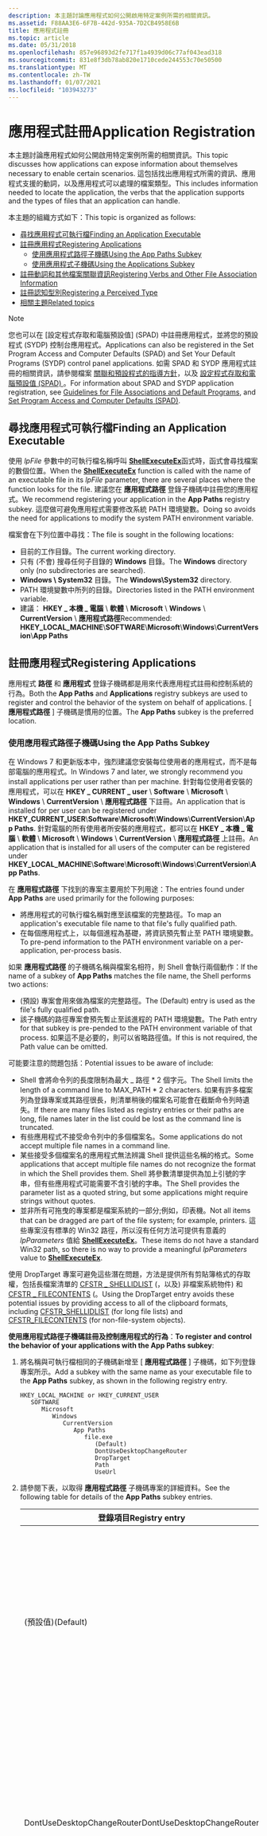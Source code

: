 ```yaml
---
description: 本主題討論應用程式如何公開啟用特定案例所需的相關資訊。
ms.assetid: F88AA3E6-6F7B-442d-935A-7D2CB4958E6B
title: 應用程式註冊
ms.topic: article
ms.date: 05/31/2018
ms.openlocfilehash: 857e96893d2fe717f1a4939d06c77af043ead318
ms.sourcegitcommit: 831e8f3db78ab820e1710cede244553c70e50500
ms.translationtype: MT
ms.contentlocale: zh-TW
ms.lasthandoff: 01/07/2021
ms.locfileid: "103943273"
---
```

# <a name="application-registration"></a><span data-ttu-id="79410-103">應用程式註冊</span><span class="sxs-lookup"><span data-stu-id="79410-103">Application Registration</span></span>

<span data-ttu-id="79410-104">本主題討論應用程式如何公開啟用特定案例所需的相關資訊。</span><span class="sxs-lookup"><span data-stu-id="79410-104">This topic discusses how applications can expose information about themselves necessary to enable certain scenarios.</span></span> <span data-ttu-id="79410-105">這包括找出應用程式所需的資訊、應用程式支援的動詞，以及應用程式可以處理的檔案類型。</span><span class="sxs-lookup"><span data-stu-id="79410-105">This includes information needed to locate the application, the verbs that the application supports and the types of files that an application can handle.</span></span>

<span data-ttu-id="79410-106">本主題的組織方式如下：</span><span class="sxs-lookup"><span data-stu-id="79410-106">This topic is organized as follows:</span></span>

-   [<span data-ttu-id="79410-107">尋找應用程式可執行檔</span><span class="sxs-lookup"><span data-stu-id="79410-107">Finding an Application Executable</span></span>](#finding-an-application-executable)
-   [<span data-ttu-id="79410-108">註冊應用程式</span><span class="sxs-lookup"><span data-stu-id="79410-108">Registering Applications</span></span>](#registering-applications)
    -   [<span data-ttu-id="79410-109">使用應用程式路徑子機碼</span><span class="sxs-lookup"><span data-stu-id="79410-109">Using the App Paths Subkey</span></span>](#using-the-app-paths-subkey)
    -   [<span data-ttu-id="79410-110">使用應用程式子機碼</span><span class="sxs-lookup"><span data-stu-id="79410-110">Using the Applications Subkey</span></span>](#using-the-applications-subkey)
-   [<span data-ttu-id="79410-111">註冊動詞和其他檔案關聯資訊</span><span class="sxs-lookup"><span data-stu-id="79410-111">Registering Verbs and Other File Association Information</span></span>](#registering-verbs-and-other-file-association-information)
-   [<span data-ttu-id="79410-112">註冊認知型別</span><span class="sxs-lookup"><span data-stu-id="79410-112">Registering a Perceived Type</span></span>](#registering-a-perceived-type)
-   [<span data-ttu-id="79410-113">相關主題</span><span class="sxs-lookup"><span data-stu-id="79410-113">Related topics</span></span>](#related-topics)

> [!Note]  
> <span data-ttu-id="79410-114">您也可以在 [設定程式存取和電腦預設值] (SPAD) 中註冊應用程式，並將您的預設程式 (SYDP) 控制台應用程式。</span><span class="sxs-lookup"><span data-stu-id="79410-114">Applications can also be registered in the Set Program Access and Computer Defaults (SPAD) and Set Your Default Programs (SYDP) control panel applications.</span></span> <span data-ttu-id="79410-115">如需 SPAD 和 SYDP 應用程式註冊的相關資訊，請參閱檔案 [關聯和預設程式的指導方針](appguide-fa-defpro.md)，以及 [設定程式存取和電腦預設值 (SPAD) ](cpl-setprogramaccess.md)。</span><span class="sxs-lookup"><span data-stu-id="79410-115">For information about SPAD and SYDP application registration, see [Guidelines for File Associations and Default Programs](appguide-fa-defpro.md), and [Set Program Access and Computer Defaults (SPAD)](cpl-setprogramaccess.md).</span></span>

 

## <a name="finding-an-application-executable"></a><span data-ttu-id="79410-116">尋找應用程式可執行檔</span><span class="sxs-lookup"><span data-stu-id="79410-116">Finding an Application Executable</span></span>

<span data-ttu-id="79410-117">使用 *lpFile* 參數中的可執行檔名稱呼叫 [**ShellExecuteEx**](/windows/desktop/api/Shellapi/nf-shellapi-shellexecuteexa)函式時，函式會尋找檔案的數個位置。</span><span class="sxs-lookup"><span data-stu-id="79410-117">When the [**ShellExecuteEx**](/windows/desktop/api/Shellapi/nf-shellapi-shellexecuteexa) function is called with the name of an executable file in its *lpFile* parameter, there are several places where the function looks for the file.</span></span> <span data-ttu-id="79410-118">建議您在 **應用程式路徑** 登錄子機碼中註冊您的應用程式。</span><span class="sxs-lookup"><span data-stu-id="79410-118">We recommend registering your application in the **App Paths** registry subkey.</span></span> <span data-ttu-id="79410-119">這麼做可避免應用程式需要修改系統 PATH 環境變數。</span><span class="sxs-lookup"><span data-stu-id="79410-119">Doing so avoids the need for applications to modify the system PATH environment variable.</span></span>

<span data-ttu-id="79410-120">檔案會在下列位置中尋找：</span><span class="sxs-lookup"><span data-stu-id="79410-120">The file is sought in the following locations:</span></span>

-   <span data-ttu-id="79410-121">目前的工作目錄。</span><span class="sxs-lookup"><span data-stu-id="79410-121">The current working directory.</span></span>
-   <span data-ttu-id="79410-122">只有 (不會) 搜尋任何子目錄的 **Windows** 目錄。</span><span class="sxs-lookup"><span data-stu-id="79410-122">The **Windows** directory only (no subdirectories are searched).</span></span>
-   <span data-ttu-id="79410-123">**Windows \\ System32** 目錄。</span><span class="sxs-lookup"><span data-stu-id="79410-123">The **Windows\\System32** directory.</span></span>
-   <span data-ttu-id="79410-124">PATH 環境變數中所列的目錄。</span><span class="sxs-lookup"><span data-stu-id="79410-124">Directories listed in the PATH environment variable.</span></span>
-   <span data-ttu-id="79410-125">建議： **HKEY \_ 本機 \_ 電腦** \\ **軟體** \\ **Microsoft** \\ **Windows** \\ **CurrentVersion** \\ **應用程式路徑**</span><span class="sxs-lookup"><span data-stu-id="79410-125">Recommended: **HKEY\_LOCAL\_MACHINE**\\**SOFTWARE**\\**Microsoft**\\**Windows**\\**CurrentVersion**\\**App Paths**</span></span>

## <a name="registering-applications"></a><span data-ttu-id="79410-126">註冊應用程式</span><span class="sxs-lookup"><span data-stu-id="79410-126">Registering Applications</span></span>

<span data-ttu-id="79410-127">應用程式 **路徑** 和 **應用程式** 登錄子機碼都是用來代表應用程式註冊和控制系統的行為。</span><span class="sxs-lookup"><span data-stu-id="79410-127">Both the **App Paths** and **Applications** registry subkeys are used to register and control the behavior of the system on behalf of applications.</span></span> <span data-ttu-id="79410-128">[ **應用程式路徑** ] 子機碼是慣用的位置。</span><span class="sxs-lookup"><span data-stu-id="79410-128">The **App Paths** subkey is the preferred location.</span></span>

### <a name="using-the-app-paths-subkey"></a><span data-ttu-id="79410-129">使用應用程式路徑子機碼</span><span class="sxs-lookup"><span data-stu-id="79410-129">Using the App Paths Subkey</span></span>

<span data-ttu-id="79410-130">在 Windows 7 和更新版本中，強烈建議您安裝每位使用者的應用程式，而不是每部電腦的應用程式。</span><span class="sxs-lookup"><span data-stu-id="79410-130">In Windows 7 and later, we strongly recommend you install applications per user rather than per machine.</span></span> <span data-ttu-id="79410-131">針對每位使用者安裝的應用程式，可以在 **HKEY \_ CURRENT \_ user** \\ **Software** \\ **Microsoft** \\ **Windows** \\ **CurrentVersion** \\ **應用程式路徑** 下註冊。</span><span class="sxs-lookup"><span data-stu-id="79410-131">An application that is installed for per user can be registered under **HKEY\_CURRENT\_USER**\\**Software**\\**Microsoft**\\**Windows**\\**CurrentVersion**\\**App Paths**.</span></span> <span data-ttu-id="79410-132">針對電腦的所有使用者所安裝的應用程式，都可以在 **HKEY \_ 本機 \_ 電腦** \\ **軟體** \\ **Microsoft** \\ **Windows** \\ **CurrentVersion** \\ **應用程式路徑** 上註冊。</span><span class="sxs-lookup"><span data-stu-id="79410-132">An application that is installed for all users of the computer can be registered under **HKEY\_LOCAL\_MACHINE**\\**Software**\\**Microsoft**\\**Windows**\\**CurrentVersion**\\**App Paths**.</span></span>

<span data-ttu-id="79410-133">在 **應用程式路徑** 下找到的專案主要用於下列用途：</span><span class="sxs-lookup"><span data-stu-id="79410-133">The entries found under **App Paths** are used primarily for the following purposes:</span></span>

-   <span data-ttu-id="79410-134">將應用程式的可執行檔名稱對應至該檔案的完整路徑。</span><span class="sxs-lookup"><span data-stu-id="79410-134">To map an application's executable file name to that file's fully qualified path.</span></span>
-   <span data-ttu-id="79410-135">在每個應用程式上，以每個進程為基礎，將資訊預先暫止至 PATH 環境變數。</span><span class="sxs-lookup"><span data-stu-id="79410-135">To pre-pend information to the PATH environment variable on a per-application, per-process basis.</span></span>

<span data-ttu-id="79410-136">如果 **應用程式路徑** 的子機碼名稱與檔案名相符，則 Shell 會執行兩個動作：</span><span class="sxs-lookup"><span data-stu-id="79410-136">If the name of a subkey of **App Paths** matches the file name, the Shell performs two actions:</span></span>

-   <span data-ttu-id="79410-137"> (預設) 專案會用來做為檔案的完整路徑。</span><span class="sxs-lookup"><span data-stu-id="79410-137">The (Default) entry is used as the file's fully qualified path.</span></span>
-   <span data-ttu-id="79410-138">該子機碼的路徑專案會預先暫止至該進程的 PATH 環境變數。</span><span class="sxs-lookup"><span data-stu-id="79410-138">The Path entry for that subkey is pre-pended to the PATH environment variable of that process.</span></span> <span data-ttu-id="79410-139">如果這不是必要的，則可以省略路徑值。</span><span class="sxs-lookup"><span data-stu-id="79410-139">If this is not required, the Path value can be omitted.</span></span>

<span data-ttu-id="79410-140">可能要注意的問題包括：</span><span class="sxs-lookup"><span data-stu-id="79410-140">Potential issues to be aware of include:</span></span>

-   <span data-ttu-id="79410-141">Shell 會將命令列的長度限制為最大 \_ 路徑 \* 2 個字元。</span><span class="sxs-lookup"><span data-stu-id="79410-141">The Shell limits the length of a command line to MAX\_PATH \* 2 characters.</span></span> <span data-ttu-id="79410-142">如果有許多檔案列為登錄專案或其路徑很長，則清單稍後的檔案名可能會在截斷命令列時遺失。</span><span class="sxs-lookup"><span data-stu-id="79410-142">If there are many files listed as registry entries or their paths are long, file names later in the list could be lost as the command line is truncated.</span></span>
-   <span data-ttu-id="79410-143">有些應用程式不接受命令列中的多個檔案名。</span><span class="sxs-lookup"><span data-stu-id="79410-143">Some applications do not accept multiple file names in a command line.</span></span>
-   <span data-ttu-id="79410-144">某些接受多個檔案名的應用程式無法辨識 Shell 提供這些名稱的格式。</span><span class="sxs-lookup"><span data-stu-id="79410-144">Some applications that accept multiple file names do not recognize the format in which the Shell provides them.</span></span> <span data-ttu-id="79410-145">Shell 將參數清單提供為加上引號的字串，但有些應用程式可能需要不含引號的字串。</span><span class="sxs-lookup"><span data-stu-id="79410-145">The Shell provides the parameter list as a quoted string, but some applications might require strings without quotes.</span></span>
-   <span data-ttu-id="79410-146">並非所有可拖曳的專案都是檔案系統的一部分;例如，印表機。</span><span class="sxs-lookup"><span data-stu-id="79410-146">Not all items that can be dragged are part of the file system; for example, printers.</span></span> <span data-ttu-id="79410-147">這些專案沒有標準的 Win32 路徑，所以沒有任何方法可提供有意義的 *lpParameters* 值給 [**ShellExecuteEx**](/windows/desktop/api/Shellapi/nf-shellapi-shellexecuteexa)。</span><span class="sxs-lookup"><span data-stu-id="79410-147">These items do not have a standard Win32 path, so there is no way to provide a meaningful *lpParameters* value to [**ShellExecuteEx**](/windows/desktop/api/Shellapi/nf-shellapi-shellexecuteexa).</span></span>

<span data-ttu-id="79410-148">使用 DropTarget 專案可避免這些潛在問題，方法是提供所有剪貼簿格式的存取權，包括長檔案清單的 [CFSTR \_ SHELLIDLIST](clipboard.md) (，以及) 非檔案系統物件) 和 [CFSTR \_ FILECONTENTS](clipboard.md) (。</span><span class="sxs-lookup"><span data-stu-id="79410-148">Using the DropTarget entry avoids these potential issues by providing access to all of the clipboard formats, including [CFSTR\_SHELLIDLIST](clipboard.md) (for long file lists) and [CFSTR\_FILECONTENTS](clipboard.md) (for non-file-system objects).</span></span>

<span data-ttu-id="79410-149">**使用應用程式路徑子機碼註冊及控制應用程式的行為**：</span><span class="sxs-lookup"><span data-stu-id="79410-149">**To register and control the behavior of your applications with the App Paths subkey**:</span></span>

1.  <span data-ttu-id="79410-150">將名稱與可執行檔相同的子機碼新增至 [ **應用程式路徑** ] 子機碼，如下列登錄專案所示。</span><span class="sxs-lookup"><span data-stu-id="79410-150">Add a subkey with the same name as your executable file to the **App Paths** subkey, as shown in the following registry entry.</span></span>

    ```
    HKEY_LOCAL_MACHINE or HKEY_CURRENT_USER
       SOFTWARE
          Microsoft
             Windows
                CurrentVersion
                   App Paths
                      file.exe
                         (Default)
                         DontUseDesktopChangeRouter
                         DropTarget
                         Path
                         UseUrl
    ```

2.  <span data-ttu-id="79410-151">請參閱下表，以取得 **應用程式路徑** 子機碼專案的詳細資料。</span><span class="sxs-lookup"><span data-stu-id="79410-151">See the following table for details of the **App Paths** subkey entries.</span></span> 

    <table>
    <colgroup>
    <col style="width: 50%" />
    <col style="width: 50%" />
    </colgroup>
    <thead>
    <tr class="header">
    <th><span data-ttu-id="79410-152">登錄項目</span><span class="sxs-lookup"><span data-stu-id="79410-152">Registry entry</span></span></th>
    <th><span data-ttu-id="79410-153">詳細資料</span><span class="sxs-lookup"><span data-stu-id="79410-153">Details</span></span></th>
    </tr>
    </thead>
    <tbody>
    <tr class="odd">
    <td><span data-ttu-id="79410-154">(預設值)</span><span class="sxs-lookup"><span data-stu-id="79410-154">(Default)</span></span></td>
    <td><span data-ttu-id="79410-155">是應用程式的完整路徑。</span><span class="sxs-lookup"><span data-stu-id="79410-155">Is the fully qualified path to the application.</span></span> <span data-ttu-id="79410-156">在 (預設) 專案中提供的應用程式名稱可以使用或不含 .exe 副檔名來陳述。</span><span class="sxs-lookup"><span data-stu-id="79410-156">The application name provided in the (Default) entry can be stated with or without its .exe extension.</span></span> <span data-ttu-id="79410-157">如有必要， <a href="/windows/desktop/api/Shellapi/nf-shellapi-shellexecuteexa"><strong>ShellExecuteEx</strong></a> 函式會在搜尋 <strong>應用程式路徑</strong> 子機碼時新增擴充功能。</span><span class="sxs-lookup"><span data-stu-id="79410-157">If necessary, the <a href="/windows/desktop/api/Shellapi/nf-shellapi-shellexecuteexa"><strong>ShellExecuteEx</strong></a> function adds the extension when searching <strong>App Paths</strong> subkey.</span></span> <span data-ttu-id="79410-158">專案屬於 <strong>REG_SZ</strong> 類型。</span><span class="sxs-lookup"><span data-stu-id="79410-158">The entry is of the <strong>REG_SZ</strong> type.</span></span></td>
    </tr>
    <tr class="even">
    <td><span data-ttu-id="79410-159">DontUseDesktopChangeRouter</span><span class="sxs-lookup"><span data-stu-id="79410-159">DontUseDesktopChangeRouter</span></span></td>
    <td><span data-ttu-id="79410-160">偵錯工具應用程式必須有這項功能，以避免在處理 Windows 檔案總管進程時發生檔案對話方塊鎖死。</span><span class="sxs-lookup"><span data-stu-id="79410-160">Is mandatory for debugger applications to avoid file dialog deadlocks when debugging the Windows Explorer process.</span></span> <span data-ttu-id="79410-161">但是，設定 DontUseDesktopChangeRouter 專案會產生稍微不有效率的變更通知處理。</span><span class="sxs-lookup"><span data-stu-id="79410-161">Setting the DontUseDesktopChangeRouter entry produces a slightly less efficient handling of the change notifications, however.</span></span> <span data-ttu-id="79410-162">專案屬於 <strong>REG_DWORD</strong> 類型，而值為0x1。</span><span class="sxs-lookup"><span data-stu-id="79410-162">The entry is of the <strong>REG_DWORD</strong> type and the value is 0x1.</span></span></td>
    </tr>
    <tr class="odd">
    <td><span data-ttu-id="79410-163">DropTarget</span><span class="sxs-lookup"><span data-stu-id="79410-163">DropTarget</span></span></td>
    <td><span data-ttu-id="79410-164">是)  (CLSID 的類別識別碼。</span><span class="sxs-lookup"><span data-stu-id="79410-164">Is a class identifier (CLSID).</span></span> <span data-ttu-id="79410-165">DropTarget 專案包含物件的 CLSID (通常是本機伺服器，而不是執行 <a href="/windows/desktop/api/oleidl/nn-oleidl-idroptarget"><strong>IDropTarget</strong></a>的同進程伺服器) 。</span><span class="sxs-lookup"><span data-stu-id="79410-165">The DropTarget entry contains the CLSID of an object (usually a local server rather than an in-process server) that implements <a href="/windows/desktop/api/oleidl/nn-oleidl-idroptarget"><strong>IDropTarget</strong></a>.</span></span> <span data-ttu-id="79410-166">根據預設，當放置目標是可執行檔，且未提供任何 DropTarget 值時，Shell 會將已卸載的檔案清單轉換成命令列參數，並透過<em>lpParameters</em>將其傳遞至<a href="/windows/desktop/api/Shellapi/nf-shellapi-shellexecuteexa"><strong>ShellExecuteEx</strong></a> 。</span><span class="sxs-lookup"><span data-stu-id="79410-166">By default, when the drop target is an executable file, and no DropTarget value is provided, the Shell converts the list of dropped files into a command-line parameter and passes it to <a href="/windows/desktop/api/Shellapi/nf-shellapi-shellexecuteexa"><strong>ShellExecuteEx</strong></a> through <em>lpParameters</em>.</span></span></td>
    </tr>
    <tr class="even">
    <td><span data-ttu-id="79410-167">路徑</span><span class="sxs-lookup"><span data-stu-id="79410-167">Path</span></span></td>
    <td><span data-ttu-id="79410-168">藉由呼叫 <a href="/windows/desktop/api/Shellapi/nf-shellapi-shellexecuteexa"><strong>ShellExecuteEx</strong></a>來啟動應用程式時，以分號分隔的目錄清單格式提供字串 (，) 附加至 PATH 環境變數。</span><span class="sxs-lookup"><span data-stu-id="79410-168">Supplies a string (in the form of a semicolon-separated list of directories) to append to the PATH environment variable when an application is launched by calling <a href="/windows/desktop/api/Shellapi/nf-shellapi-shellexecuteexa"><strong>ShellExecuteEx</strong></a>.</span></span> <span data-ttu-id="79410-169">它是 .exe 的完整路徑。</span><span class="sxs-lookup"><span data-stu-id="79410-169">It is the fully qualified path to the .exe.</span></span> <span data-ttu-id="79410-170">這是 <strong>REG_SZ</strong>。</span><span class="sxs-lookup"><span data-stu-id="79410-170">It is of <strong>REG_SZ</strong>.</span></span> <span data-ttu-id="79410-171">在 <strong>Windows 7 和更新版本</strong>中，可以 <strong>REG_EXPAND_SZ</strong>類型，而且通常 <strong>REG_EXPAND_SZ</strong> % ProgramFiles%。</span><span class="sxs-lookup"><span data-stu-id="79410-171">In <strong>Windows 7 and later</strong>, the type can be <strong>REG_EXPAND_SZ</strong>, and is commonly <strong>REG_EXPAND_SZ</strong> %ProgramFiles%.</span></span>
    <blockquote>
    [!Note]<br />
<span data-ttu-id="79410-172">除了 Shell 辨識的 (預設) 、路徑和 DropTarget 專案之外，應用程式也可以將自訂值新增至其可執行檔的 <strong>應用程式路徑</strong> 子機碼。</span><span class="sxs-lookup"><span data-stu-id="79410-172">In addition to the (Default), Path, and DropTarget entries recognized by the Shell, an application can also add custom values to its executable file's <strong>App Paths</strong> subkey.</span></span> <span data-ttu-id="79410-173">我們鼓勵應用程式開發人員使用應用程式 <strong>路徑</strong> 子機碼，以提供應用程式特定路徑，而不是將新增至全域系統路徑。</span><span class="sxs-lookup"><span data-stu-id="79410-173">We encourage application developers to use the <strong>App Paths</strong> subkey to provide an application-specific path instead of making additions to the global system path.</span></span>
    </blockquote>
    <br/></td>
    </tr>
    <tr class="odd">
    <td><span data-ttu-id="79410-174">SupportedProtocols</span><span class="sxs-lookup"><span data-stu-id="79410-174">SupportedProtocols</span></span></td>
    <td><span data-ttu-id="79410-175">建立字串，其中包含指定之索引鍵的 URL 通訊協定配置。</span><span class="sxs-lookup"><span data-stu-id="79410-175">Creates a string that contains the URL protocol schemes for a given key.</span></span> <span data-ttu-id="79410-176">這可包含多個登錄值，以指出支援的配置。</span><span class="sxs-lookup"><span data-stu-id="79410-176">This can contain multiple registry values to indicate which schemes are supported.</span></span> <span data-ttu-id="79410-177">此字串的格式如下 <strong>scheme1： scheme2</strong>。</span><span class="sxs-lookup"><span data-stu-id="79410-177">This string follows the format of <strong>scheme1:scheme2</strong>.</span></span> <span data-ttu-id="79410-178">如果這份清單不是空的，則會將 <strong>file：</strong> 新增至字串。</span><span class="sxs-lookup"><span data-stu-id="79410-178">If this list is not empty, <strong>file:</strong> will be added to the string.</span></span> <span data-ttu-id="79410-179">定義 <em>SupportedProtocols</em> 時，會隱含地支援此通訊協定。</span><span class="sxs-lookup"><span data-stu-id="79410-179">This protocol is implicitly supported when <em>SupportedProtocols</em> is defined.</span></span> <br/></td>
    </tr>
    <tr class="even">
    <td><span data-ttu-id="79410-180">UseUrl</span><span class="sxs-lookup"><span data-stu-id="79410-180">UseUrl</span></span></td>
    <td><span data-ttu-id="79410-181">指出您的應用程式可以接受 URL (而不是在命令列上) 的檔案名。</span><span class="sxs-lookup"><span data-stu-id="79410-181">Indicates that your application can accept a URL (instead of a file name) on the command line.</span></span> <span data-ttu-id="79410-182">可以直接從網際網路開啟檔的應用程式（例如網頁瀏覽器和媒體播放機）應該設定此專案。</span><span class="sxs-lookup"><span data-stu-id="79410-182">Applications that can open documents directly from the internet, like web browsers and media players, should set this entry.</span></span> <br/> <span data-ttu-id="79410-183">當 <a href="/windows/desktop/api/Shellapi/nf-shellapi-shellexecuteexa"><strong>ShellExecuteEx</strong></a> 函式啟動應用程式，且未設定 UseUrl = 1 值時， <strong>ShellExecuteEx</strong> 會將檔下載至本機檔案，並在本機複本上叫用處理程式。</span><span class="sxs-lookup"><span data-stu-id="79410-183">When the <a href="/windows/desktop/api/Shellapi/nf-shellapi-shellexecuteexa"><strong>ShellExecuteEx</strong></a> function starts an application and the UseUrl=1 value is not set, <strong>ShellExecuteEx</strong> downloads the document to a local file and invokes the handler on the local copy.</span></span><br/> <span data-ttu-id="79410-184">例如，如果應用程式具有這個專案集，且使用者以滑鼠右鍵按一下儲存在 web 伺服器上的檔案，則會提供開啟的動詞。</span><span class="sxs-lookup"><span data-stu-id="79410-184">For example, if the application has this entry set and a user right-clicks on a file stored on a web server, the Open verb will be made available.</span></span> <span data-ttu-id="79410-185">如果沒有，使用者將必須下載檔案並開啟本機複本。</span><span class="sxs-lookup"><span data-stu-id="79410-185">If not, the user will have to download the file and open the local copy.</span></span> <br/> <span data-ttu-id="79410-186">UseUrl 專案屬於 <strong>REG_DWORD</strong> 類型，而值為0x1。</span><span class="sxs-lookup"><span data-stu-id="79410-186">The UseUrl entry is of <strong>REG_DWORD</strong> type, and the value is 0x1.</span></span><br/> <span data-ttu-id="79410-187">在 Windows Vista （含）以前版本中，此專案指出當透過 ShellExecuteEx 呼叫時，應將 URL 傳遞至應用程式以及本機檔案名。</span><span class="sxs-lookup"><span data-stu-id="79410-187">In Windows Vista and earlier, this entry indicated that the URL should be passed to the application along with a local file name, when called via ShellExecuteEx.</span></span> <span data-ttu-id="79410-188">在 Windows 7 中，它表示應用程式可以瞭解任何傳遞給它的 HTTP 或 HTTPs url，也不需要提供快取檔案名稱。</span><span class="sxs-lookup"><span data-stu-id="79410-188">In Windows 7, it indicates that the application can understand any http or https url that is passed to it, without having to supply the cache file name as well.</span></span> <span data-ttu-id="79410-189">此登錄機碼與 <em>SupportedProtocols</em> 索引鍵相關聯。</span><span class="sxs-lookup"><span data-stu-id="79410-189">This registry key is associated with the <em>SupportedProtocols</em> key.</span></span><br/></td>
    </tr>
    </tbody>
    </table>

    

     

### <a name="using-the-applications-subkey"></a><span data-ttu-id="79410-190">使用應用程式子機碼</span><span class="sxs-lookup"><span data-stu-id="79410-190">Using the Applications Subkey</span></span>

<span data-ttu-id="79410-191">透過在 **HKEY \_ 類別的 \_ 根** 應用程式下包含登錄專案ApplicationName.exe子機碼 \\  \\  ，應用程式可以提供下表所示的應用程式特定資訊。</span><span class="sxs-lookup"><span data-stu-id="79410-191">Through the inclusion of registry entries under the **HKEY\_CLASSES\_ROOT**\\**Applications**\\*ApplicationName.exe* subkey, applications can provide the application-specific information shown in the following table.</span></span>



| <span data-ttu-id="79410-192">登錄項目</span><span class="sxs-lookup"><span data-stu-id="79410-192">Registry entry</span></span>                   | <span data-ttu-id="79410-193">Description</span><span class="sxs-lookup"><span data-stu-id="79410-193">Description</span></span>                                                                                                                                                                                                                                                                                                                                                                                                                                                                                                                                                                                                                                                                                                 |
|----------------------------------|-------------------------------------------------------------------------------------------------------------------------------------------------------------------------------------------------------------------------------------------------------------------------------------------------------------------------------------------------------------------------------------------------------------------------------------------------------------------------------------------------------------------------------------------------------------------------------------------------------------------------------------------------------------------------------------------------------------|
| <span data-ttu-id="79410-194">shell \\ 動詞</span><span class="sxs-lookup"><span data-stu-id="79410-194">shell\\verb</span></span>                      | <span data-ttu-id="79410-195">提供從 OpenWith 呼叫應用程式的動詞方法。</span><span class="sxs-lookup"><span data-stu-id="79410-195">Provides the verb method for calling the application from OpenWith.</span></span> <span data-ttu-id="79410-196">如果沒有在這裡指定動詞定義，系統會假設應用程式支援 [**CreateProcess**](/windows/desktop/api/processthreadsapi/nf-processthreadsapi-createprocessa)，並在命令列上傳遞檔案名。</span><span class="sxs-lookup"><span data-stu-id="79410-196">Without a verb definition specified here, the system assumes that the application supports [**CreateProcess**](/windows/desktop/api/processthreadsapi/nf-processthreadsapi-createprocessa), and passes the file name on the command line.</span></span> <span data-ttu-id="79410-197">此功能適用于所有動詞方法，包括 DropTarget、ExecuteCommand 和動態資料交換 (DDE) 。</span><span class="sxs-lookup"><span data-stu-id="79410-197">This functionality applies to all the verb methods, including DropTarget, ExecuteCommand, and Dynamic Data Exchange (DDE).</span></span>                                                                                                                                                                                                                                                                                                                            |
| <span data-ttu-id="79410-198">DefaultIcon</span><span class="sxs-lookup"><span data-stu-id="79410-198">DefaultIcon</span></span>                      | <span data-ttu-id="79410-199">讓應用程式提供特定圖示來代表應用程式，而不是儲存在 .exe 檔案中的第一個圖示。</span><span class="sxs-lookup"><span data-stu-id="79410-199">Enables an application to provide a specific icon to represent the application instead of the first icon stored in the .exe file.</span></span>                                                                                                                                                                                                                                                                                                                                                                                                                                                                                                                                                                           |
| <span data-ttu-id="79410-200">FriendlyAppName</span><span class="sxs-lookup"><span data-stu-id="79410-200">FriendlyAppName</span></span>                  | <span data-ttu-id="79410-201">提供一種方式，讓您取得可當地語系化的應用程式名稱，而不只是顯示的版本資訊，可能無法當地語系化。</span><span class="sxs-lookup"><span data-stu-id="79410-201">Provides a way to get a localizable name to display for an application instead of just the version information appearing, which may not be localizable.</span></span> <span data-ttu-id="79410-202">關聯查詢 [**ASSOCSTR**](/windows/desktop/api/Shlwapi/ne-shlwapi-assocstr) 會讀取這個登錄專案值，並切換回使用版本資訊中的 FileDescription 名稱。</span><span class="sxs-lookup"><span data-stu-id="79410-202">The association query [**ASSOCSTR**](/windows/desktop/api/Shlwapi/ne-shlwapi-assocstr) reads this registry entry value and falls back to use the FileDescription name in the version information.</span></span> <span data-ttu-id="79410-203">如果遺漏該名稱，關聯查詢會預設為檔案的顯示名稱。</span><span class="sxs-lookup"><span data-stu-id="79410-203">If that name is missing, the association query defaults to the display name of the file.</span></span> <span data-ttu-id="79410-204">應用程式應該使用 **ASSOCSTR \_ FRIENDLYAPPNAME** 來取得此資訊，以取得正確的行為。</span><span class="sxs-lookup"><span data-stu-id="79410-204">Applications should use **ASSOCSTR\_FRIENDLYAPPNAME** to retrieve this information to obtain the proper behavior.</span></span>                                                                                                                                                                        |
| <span data-ttu-id="79410-205">SupportedTypes</span><span class="sxs-lookup"><span data-stu-id="79410-205">SupportedTypes</span></span>                   | <span data-ttu-id="79410-206">列出應用程式所支援的檔案類型。</span><span class="sxs-lookup"><span data-stu-id="79410-206">Lists the file types that the application supports.</span></span> <span data-ttu-id="79410-207">這樣做可讓應用程式列在 [ **開啟檔案** ] 對話方塊的 [cascade] 功能表中。</span><span class="sxs-lookup"><span data-stu-id="79410-207">Doing so enables the application to be listed in the cascade menu of the **Open with** dialog box.</span></span>                                                                                                                                                                                                                                                                                                                                                                                                                                                                                                                                                      |
| <span data-ttu-id="79410-208">NoOpenWith</span><span class="sxs-lookup"><span data-stu-id="79410-208">NoOpenWith</span></span>                       | <span data-ttu-id="79410-209">指出未指定任何應用程式來開啟此檔案類型。</span><span class="sxs-lookup"><span data-stu-id="79410-209">Indicates that no application is specified for opening this file type.</span></span> <span data-ttu-id="79410-210">請注意，如果已依檔案類型設定應用程式的 OpenWithProgIDs 子機碼，而且 ProgID 子機碼本身也沒有 NoOpenWith 專案，則該應用程式將會出現在建議或可用的應用程式清單中，即使已指定 NoOpenWith 專案也一樣。</span><span class="sxs-lookup"><span data-stu-id="79410-210">Be aware that if an OpenWithProgIDs subkey has been set for an application by file type, and the ProgID subkey itself does not also have a NoOpenWith entry, that application will appear in the list of recommended or available applications even if it has specified the NoOpenWith entry.</span></span> <span data-ttu-id="79410-211">如需詳細資訊，請參閱如何 [在 [開啟方式] 對話方塊中加入應用程式](how-to-include-an-application-on-the-open-with-dialog-box.md) ，以及 [如何從 [開啟檔案] 對話方塊中排除應用程式](how-to-exclude-an-application-from-the-open-with-dialog-box-for-unassociated-file-types.md)。</span><span class="sxs-lookup"><span data-stu-id="79410-211">For more information, see [How to How to Include an Application in the Open With Dialog Box](how-to-include-an-application-on-the-open-with-dialog-box.md) and [How to exclude an Application from the Open with Dialog Box](how-to-exclude-an-application-from-the-open-with-dialog-box-for-unassociated-file-types.md).</span></span><br/> |
| <span data-ttu-id="79410-212">IsHostApp</span><span class="sxs-lookup"><span data-stu-id="79410-212">IsHostApp</span></span>                        | <span data-ttu-id="79410-213">指出程式是一種主機進程，例如 Rundll32.exe 或 Dllhost.exe，而且不應該被視為 [ **開始** ] 功能表釘選，或包含在最常使用的 (MFU) 清單中。</span><span class="sxs-lookup"><span data-stu-id="79410-213">Indicates that the process is a host process, such as Rundll32.exe or Dllhost.exe, and should not be considered for **Start** menu pinning or inclusion in the Most Frequently Used (MFU) list.</span></span> <span data-ttu-id="79410-214">當使用包含非 null 引數清單的快捷方式啟動，或 [ (AppUserModelIDs) 的明確應用程式使用者模型識別碼 ](appids.md)啟動時，可以將該程式釘選 () 的快捷方式。</span><span class="sxs-lookup"><span data-stu-id="79410-214">When launched with a shortcut that contains a non-null argument list or an explicit [Application User Model IDs (AppUserModelIDs)](appids.md), the process can be pinned (as that shortcut).</span></span> <span data-ttu-id="79410-215">這類快速鍵是要包含在 最常使用清單中的候選項目。</span><span class="sxs-lookup"><span data-stu-id="79410-215">Such shortcuts are candidates for inclusion in the MFU list.</span></span>                                                                                                                                                                                                                                                  |
| <span data-ttu-id="79410-216">NoStartPage</span><span class="sxs-lookup"><span data-stu-id="79410-216">NoStartPage</span></span>                      | <span data-ttu-id="79410-217">指出應該從 [ **開始** ] 功能表排除應用程式可執行檔和快捷方式，並將其釘選或包含在 最常使用清單中。</span><span class="sxs-lookup"><span data-stu-id="79410-217">Indicates that the application executable and shortcuts should be excluded from the **Start** menu and from pinning or inclusion in the MFU list.</span></span> <span data-ttu-id="79410-218">此專案通常用來排除系統工具、安裝程式和 uninstallers，以及讀我檔案。</span><span class="sxs-lookup"><span data-stu-id="79410-218">This entry is typically used to exclude system tools, installers and uninstallers, and readme files.</span></span>                                                                                                                                                                                                                                                                                                                                                                                                                                                      |
| <span data-ttu-id="79410-219">UseExecutableForTaskbarGroupIcon</span><span class="sxs-lookup"><span data-stu-id="79410-219">UseExecutableForTaskbarGroupIcon</span></span> | <span data-ttu-id="79410-220">如果沒有此應用程式的可釘選快捷方式，而不是第一次遇到的視窗圖示，則會讓工作列使用這個可執行檔的預設圖示。</span><span class="sxs-lookup"><span data-stu-id="79410-220">Causes the taskbar to use the default icon of this executable if there is no pinnable shortcut for this application, and instead of the icon of the window that was first encountered.</span></span>                                                                                                                                                                                                                                                                                                                                                                                                                                                                                                                      |
| <span data-ttu-id="79410-221">TaskbarGroupIcon</span><span class="sxs-lookup"><span data-stu-id="79410-221">TaskbarGroupIcon</span></span>                 | <span data-ttu-id="79410-222">指定用來覆寫工作列圖示的圖示。</span><span class="sxs-lookup"><span data-stu-id="79410-222">Specifies the icon used to override the taskbar icon.</span></span> <span data-ttu-id="79410-223">視窗圖示通常用於工作列。</span><span class="sxs-lookup"><span data-stu-id="79410-223">The window icon is normally used for the taskbar.</span></span> <span data-ttu-id="79410-224">設定 TaskbarGroupIcon 專案會導致系統改為使用來自應用程式 .exe 的圖示。</span><span class="sxs-lookup"><span data-stu-id="79410-224">Setting the TaskbarGroupIcon entry causes the system to use the icon from the .exe for the application instead.</span></span>                                                                                                                                                                                                                                                                                                                                                                                                                                                                                     |



 

### <a name="examples"></a><span data-ttu-id="79410-225">範例</span><span class="sxs-lookup"><span data-stu-id="79410-225">Examples</span></span>

<span data-ttu-id="79410-226">透過 **HKEY \_ 類別 \_ 根** \\ **應用程式** \\ *ApplicationName.exe* 子機碼的一些應用程式註冊範例如下所示。</span><span class="sxs-lookup"><span data-stu-id="79410-226">Some examples of application registrations through the **HKEY\_CLASSES\_ROOT**\\**Applications**\\*ApplicationName.exe* subkey are as follows.</span></span> <span data-ttu-id="79410-227">所有登錄專案值都是 **reg \_ sz** 型別，但 **DefaultIcon** 是 **reg \_ EXPAND \_ sz** 型別。</span><span class="sxs-lookup"><span data-stu-id="79410-227">All registry entry values are of **REG\_SZ** type, with the exception of **DefaultIcon** which is of **REG\_EXPAND\_SZ** type.</span></span>

```
HKEY_CLASSES_ROOT
   Applications
      wordpad.exe
         FriendlyAppName = @%SystemRoot%\System32\shell32.dll,-22069
```

```
HKEY_CLASSES_ROOT
   Applications
      wmplayer.exe
         SupportedTypes
            .3gp2
```

```
HKEY_CLASSES_ROOT
   Applications
      wmplayer.exe
         DefaultIcon
            (Default) = %SystemRoot%\system32\wmploc.dll,-730
```

```
HKEY_CLASSES_ROOT
   Applications
      WScript.exe
         NoOpenWith
```

```
HKEY_CLASSES_ROOT
   Applications
      photoviewer.dll
         shell
            open
               DropTarget
                  Clsid = {FFE2A43C-56B9-4bf5-9A79-CC6D4285608A}
```

```
HKEY_CLASSES_ROOT
   Applications
      mspaint.exe
         SupportedTypes
            .bmp
            .dib
            .rle
            .jpg
            .jpeg
            .jpe
            .jfif
            .gif
            .emf
            .wmf
            .tif
            .tiff
            .png
            .ico
```

## <a name="registering-verbs-and-other-file-association-information"></a><span data-ttu-id="79410-228">註冊動詞和其他檔案關聯資訊</span><span class="sxs-lookup"><span data-stu-id="79410-228">Registering Verbs and Other File Association Information</span></span>

<span data-ttu-id="79410-229">在 **HKEY \_ 類別 \_ 根** SystemFileAssociations 下註冊的子機碼， \\ 可讓 Shell 定義檔案類型之屬性的預設行為，並啟用共用檔案關聯。</span><span class="sxs-lookup"><span data-stu-id="79410-229">Subkeys registered under **HKEY\_CLASSES\_ROOT**\\**SystemFileAssociations** enable the Shell to define the default behavior of attributes for file types and enable shared file associations.</span></span> <span data-ttu-id="79410-230">當使用者變更檔案類型的預設應用程式時，新的預設應用程式的 ProgID 具有提供動詞和其他關聯資訊的優先順序。</span><span class="sxs-lookup"><span data-stu-id="79410-230">When users change the default application for a file type, the ProgID of the new default application has priority in providing verbs and other association information.</span></span> <span data-ttu-id="79410-231">此優先順序是因為它是關聯陣列中的第一個專案。</span><span class="sxs-lookup"><span data-stu-id="79410-231">This priority is due to it being the first entry in the association array.</span></span> <span data-ttu-id="79410-232">如果預設程式已變更，則無法再使用先前 ProgID 下的資訊。</span><span class="sxs-lookup"><span data-stu-id="79410-232">If the default program is changed, the information under the previous ProgID is no longer available.</span></span>

<span data-ttu-id="79410-233">若要主動處理變更為預設程式的結果，您可以使用 **HKEY \_ 類別 \_ 根** \\ **SystemFileAssociations** 來註冊動詞和其他關聯資訊。</span><span class="sxs-lookup"><span data-stu-id="79410-233">To deal proactively with the consequences of a change to default programs, you can use **HKEY\_CLASSES\_ROOT**\\**SystemFileAssociations** to register verbs and other association information.</span></span> <span data-ttu-id="79410-234">因為它們在關聯陣列中的 ProgID 之後的位置，所以這些註冊的優先順序較低。</span><span class="sxs-lookup"><span data-stu-id="79410-234">Due to their location after the ProgID in the association array, these registrations are lower priority.</span></span> <span data-ttu-id="79410-235">即使使用者變更預設程式，並提供位置來註冊將永遠可供特定檔案類型使用的次要動詞命令，這些 SystemFileAssociationsregistrations 仍是穩定的。</span><span class="sxs-lookup"><span data-stu-id="79410-235">These SystemFileAssociationsregistrations are stable even when users change the default programs, and provide a location to register secondary verbs that will always be available for a particular file type.</span></span> <span data-ttu-id="79410-236">如需登錄範例，請參閱本主題稍後的 [註冊認知型](#registering-a-perceived-type) 別。</span><span class="sxs-lookup"><span data-stu-id="79410-236">For a registry example, see [Registering a Perceived Type](#registering-a-perceived-type) later in this topic.</span></span>

<span data-ttu-id="79410-237">下列登錄範例顯示當使用者在主控台中執行 **預設程式** 專案時所發生的情況，以將 mp3 檔的預設值變更為 App2ProgID。</span><span class="sxs-lookup"><span data-stu-id="79410-237">The following registry example shows what happens when the user runs the **Default Programs** item in Control Panel to change the default for .mp3 files to App2ProgID.</span></span> <span data-ttu-id="79410-238">變更預設值之後，Verb1 就無法再使用，Verb2 會成為預設值。</span><span class="sxs-lookup"><span data-stu-id="79410-238">After changing the default, Verb1 is no longer available, and Verb2 becomes the default.</span></span>

```
HKEY_CLASSES_ROOT
   .mp3
      (Default) = App1ProgID
```

```
HKEY_CLASSES_ROOT
   App1ProgID
      shell
         Verb1
```

```
HKEY_CLASSES_ROOT
   App2ProgID
      shell
         Verb2
```

## <a name="registering-a-perceived-type"></a><span data-ttu-id="79410-239">註冊認知型別</span><span class="sxs-lookup"><span data-stu-id="79410-239">Registering a Perceived Type</span></span>

<span data-ttu-id="79410-240">已知類型的登錄值會定義為 **HKEY \_ 類別 \_ 根** SystemFileAssociations 登錄子機碼的子機碼 \\  。</span><span class="sxs-lookup"><span data-stu-id="79410-240">Registry values for perceived types are defined as subkeys of the **HKEY\_CLASSES\_ROOT**\\**SystemFileAssociations** registry subkey.</span></span> <span data-ttu-id="79410-241">例如，認知的型別 **文字** 會註冊如下：</span><span class="sxs-lookup"><span data-stu-id="79410-241">For example, the perceived type **text** is registered as follows:</span></span>

```
HKEY_CLASSES_ROOT
   SystemFileAssociations
      text
         shell
            edit
               command
                  (Default) = "%SystemRoot%\system32\NOTEPAD.EXE" "%1"
            open
               command
                  (Default) = "%SystemRoot%\system32\NOTEPAD.EXE" "%1"
```

<span data-ttu-id="79410-242">在檔案類型的子機碼中包含 PerceivedType 值，即表示檔案類型的可感知類型。</span><span class="sxs-lookup"><span data-stu-id="79410-242">A file type's perceived type is indicated by including a PerceivedType value in the file type's subkey.</span></span> <span data-ttu-id="79410-243">PerceivedType 值會設定為在 **HKEY \_ 類別 \_ 根** SystemFileAssociations 登錄子機碼下註冊的認知型別名稱 \\  ，如先前的登錄範例所示。</span><span class="sxs-lookup"><span data-stu-id="79410-243">The PerceivedType value is set to the name of the perceived type registered under **HKEY\_CLASSES\_ROOT**\\**SystemFileAssociations** registry subkey, as shown in the previous registry example.</span></span> <span data-ttu-id="79410-244">例如，若要將 .cpp 檔案宣告為「文字」類型，請新增下列登錄專案：</span><span class="sxs-lookup"><span data-stu-id="79410-244">To declare .cpp files as being of perceived type "text", for example, add the following registry entry:</span></span>

```
HKEY_CLASSES_ROOT
   .cpp
      PerceivedType = text
```

## <a name="related-topics"></a><span data-ttu-id="79410-245">相關主題</span><span class="sxs-lookup"><span data-stu-id="79410-245">Related topics</span></span>

<dl> <dt>

[<span data-ttu-id="79410-246">檔案類型</span><span class="sxs-lookup"><span data-stu-id="79410-246">File Types</span></span>](fa-file-types.md)
</dt> <dt>

[<span data-ttu-id="79410-247">檔案關聯的運作方式</span><span class="sxs-lookup"><span data-stu-id="79410-247">How File Associations Work</span></span>](fa-how-work.md)
</dt> <dt>

[<span data-ttu-id="79410-248">依檔案類型或種類的內容視圖</span><span class="sxs-lookup"><span data-stu-id="79410-248">Content View By File Type or Kind</span></span>](prophand-content-view.md)
</dt> <dt>

[<span data-ttu-id="79410-249">檔案類型驗證器</span><span class="sxs-lookup"><span data-stu-id="79410-249">File Type Verifier</span></span>](file-type-verifier.md)
</dt> <dt>

[<span data-ttu-id="79410-250">檔案類型處理常式</span><span class="sxs-lookup"><span data-stu-id="79410-250">File Type Handlers</span></span>](fa-file-extensions.md)
</dt> <dt>

[<span data-ttu-id="79410-251">程式設計識別碼</span><span class="sxs-lookup"><span data-stu-id="79410-251">Programmatic Identifiers</span></span>](fa-progids.md)
</dt> <dt>

[<span data-ttu-id="79410-252">認知類型</span><span class="sxs-lookup"><span data-stu-id="79410-252">Perceived Types</span></span>](fa-perceivedtypes.md)
</dt> <dt>

[<span data-ttu-id="79410-253">關聯陣列</span><span class="sxs-lookup"><span data-stu-id="79410-253">Association Arrays</span></span>](fa-associationarray.md)
</dt> </dl>


